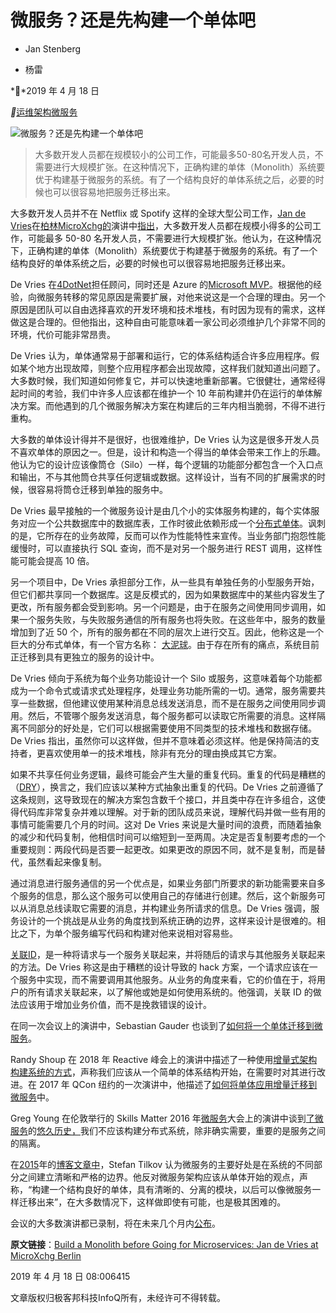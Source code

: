 # 微服务？还是先构建一个单体吧



- Jan Stenberg

- 杨雷



**2019 年 4 月 18 日

**[运维](https://www.infoq.cn/topic/operation)[架构](https://www.infoq.cn/topic/architecture)[微服务](https://www.infoq.cn/topic/microservice)



![微服务？还是先构建一个单体吧](https://static001.infoq.cn/resource/image/32/0b/32bae9791d95bca310384aa1b9b0880b.png?x-oss-process=image/crop,x_62,w_1374,h_773/resize,w_726,h_408)

> 大多数开发人员都在规模较小的公司工作，可能最多50-80名开发人员，不需要进行大规模扩张。在这种情况下，正确构建的单体（Monolith）系统要优于构建基于微服务的系统。有了一个结构良好的单体系统之后，必要的时候也可以很容易地把服务迁移出来。



大多数开发人员并不在 Netflix 或 Spotify 这样的全球大型公司工作，[Jan de Vries](https://twitter.com/jan_de_v)在[柏林MicroXchg的](http://microxchg.io/2019/index.html)演讲中[指出](http://microxchg.io/2019/index.html)，大多数开发人员都在规模小得多的公司工作，可能最多 50-80 名开发人员，不需要进行大规模扩张。他认为，在这种情况下，正确构建的单体（Monolith）系统要优于构建基于微服务的系统。有了一个结构良好的单体系统之后，必要的时候也可以很容易地把服务迁移出来。



De Vries 在[4DotNet](https://www.4dotnet.nl/)担任顾问，同时还是 Azure 的[Microsoft MVP](https://mvp.microsoft.com/en-us/PublicProfile/5003246)。根据他的经验，向微服务转移的常见原因是需要扩展，对他来说这是一个合理的理由。另一个原因是团队可以自由选择喜欢的开发环境和技术堆栈，有时因为现有的需求，这样做这是合理的。但他指出，这种自由可能意味着一家公司必须维护几个非常不同的环境，代价可能非常昂贵。



De Vries 认为，单体通常易于部署和运行，它的体系结构适合许多应用程序。假如某个地方出现故障，则整个应用程序都会出现故障，这样我们就知道出问题了。大多数时候，我们知道如何修复它，并可以快速地重新部署。它很健壮，通常经得起时间的考验，我们中许多人应该都在维护一个 10 年前构建并仍在运行的单体解决方案。而他遇到的几个微服务解决方案在构建后的三年内相当脆弱，不得不进行重构。



大多数的单体设计得并不是很好，也很难维护，De Vries 认为这是很多开发人员不喜欢单体的原因之一。但是，设计和构造一个得当的单体会带来工作上的乐趣。他认为它的设计应该像筒仓（Silo）一样，每个逻辑的功能部分都包含一个入口点和输出，不与其他筒仓共享任何逻辑或数据。这样设计，当有不同的扩展需求的时候，很容易将筒仓迁移到单独的服务中。



De Vries 最早接触的一个微服务设计是由几个小的实体服务构建的，每个实体服务对应一个公共数据库中的数据库表，工作时彼此依赖形成一个[分布式单体](https://www.infoq.com/news/2018/03/microservices-anti-patterns)。讽刺的是，它所存在的业务故障，反而可以作为性能特性来宣传。当业务部门抱怨性能缓慢时，可以直接执行 SQL 查询，而不是对另一个服务进行 REST 调用，这样性能可能会提高 10 倍。



另一个项目中，De Vries 承担部分工作，从一些具有单独任务的小型服务开始，但它们都共享同一个数据库。这是反模式的，因为如果数据库中的某些内容发生了更改，所有服务都会受到影响。另一个问题是，由于在服务之间使用同步调用，如果一个服务失败，与失败服务通信的所有服务也将失败。在这些年中，服务的数量增加到了近 50 个，所有的服务都在不同的层次上进行交互。因此，他称这是一个巨大的分布式单体，有一个官方名称： [大泥球](https://en.wikipedia.org/wiki/Big_ball_of_mud)。由于存在所有的痛点，系统目前正迁移到具有更独立的服务的设计中。



De Vries 倾向于系统为每个业务功能设计一个 Silo 或服务，这意味着每个功能都成为一个命令式或请求式处理程序，处理业务功能所需的一切。通常，服务需要共享一些数据，但他建议使用某种消息总线发送消息，而不是在服务之间使用同步调用。然后，不管哪个服务发送消息，每个服务都可以读取它所需要的消息。这样隔离不同部分的好处是，它们可以根据需要使用不同类型的技术堆栈和数据存储。De Vries 指出，虽然你可以这样做，但并不意味着必须这样。他是保持简洁的支持者，更喜欢使用单一的技术堆栈，除非有充分的理由换成其它方案。



如果不共享任何业务逻辑，最终可能会产生大量的重复代码。重复的代码是糟糕的（[DRY](https://en.wikipedia.org/wiki/Don't_repeat_yourself)），换言之，我们应该以某种方式抽象出重复的代码。De Vries 之前遵循了这条规则，这导致现在的解决方案包含数千个接口，并且类中存在许多组合，这使得代码库非常复杂并难以理解。对于新的团队成员来说，理解代码并做一些有用的事情可能需要几个月的时间。这对 De Vries 来说是大量时间的浪费，而随着抽象的减少和代码复制，他相信时间可以缩短到一至两周。决定是否复制要考虑的一个重要规则：两段代码是否要一起更改。如果更改的原因不同，就不是复制，而是替代，虽然看起来像复制。



通过消息进行服务通信的另一个优点是，如果业务部门所要求的新功能需要来自多个服务的信息，那么这个服务可以使用自己的存储进行创建。然后，这个新服务可以从消息总线读取它需要的消息，并构建业务所请求的信息。De Vries 强调，服务设计的一个挑战是从业务的角度找到系统正确的边界，这样来设计是很难的。相比之下，为单个服务编写代码和构建对他来说相对容易些。



[关联ID](https://www.enterpriseintegrationpatterns.com/patterns/messaging/CorrelationIdentifier.html)，是一种将请求与一个服务关联起来，并将随后的请求与其他服务关联起来的方法。De Vries 称这是由于糟糕的设计导致的 hack 方案，一个请求应该在一个服务中实现，而不需要调用其他服务。从业务的角度来看，它的价值在于，将用户的所有请求关联起来，以了解他或她是如何使用系统的。他强调，关联 ID 的做法应该用于增加业务价值，而不是挽救错误的设计。



在同一次会议上的演讲中，Sebastian Gauder 也谈到了[如何将一个单体迁移到微服务](https://www.infoq.com/news/2019/04/monolith-microservices-migration)。



Randy Shoup 在 2018 年 Reactive 峰会上的演讲中描述了一种使用[增量式架构构建系统的方式](https://www.infoq.com/news/2019/01/rearchitecture-system-success)，声称我们应该从一个简单的体系结构开始，在需要时对其进行改进。在 2017 年 QCon 纽约的一次演讲中，他描述了[如何将单体应用增量迁移到微服务](https://www.infoq.com/presentations/microservices-managing-data)中。



Greg Young 在伦敦举行的 Skills Matter 2016 年[微服务](https://www.infoq.com/news/2016/11/microservices-history)大会上的演讲中谈到[了微服务](https://www.infoq.com/news/2016/11/microservices-history)的[悠久历史，](https://www.infoq.com/news/2016/11/microservices-history)我们不应该构建分布式系统，除非确实需要，重要的是服务之间的隔离。



在[2015](https://www.infoq.com/news/2015/06/monolith-vs-microservices)年的[博客文章中](https://www.infoq.com/news/2015/06/monolith-vs-microservices)，Stefan Tilkov 认为微服务的主要好处是在系统的不同部分之间建立清晰和严格的边界。他反对微服务架构应该从单体开始的观点，声称，“构建一个结构良好的单体，具有清晰的、分离的模块，以后可以像微服务一样迁移出来”，在大多数情况下，这样做即使有可能，也是极其困难的。



会议的大多数演讲都已录制，将在未来几个月内[公布](https://www.youtube.com/channel/UCGCbB8TPtYMQmJwYVogcPjg)。



**原文链接**：[Build a Monolith before Going for Microservices: Jan de Vries at MicroXchg Berlin](https://www.infoq.com/news/2019/04/monolith-vs-microservices)



2019 年 4 月 18 日 08:006415

文章版权归极客邦科技InfoQ所有，未经许可不得转载。